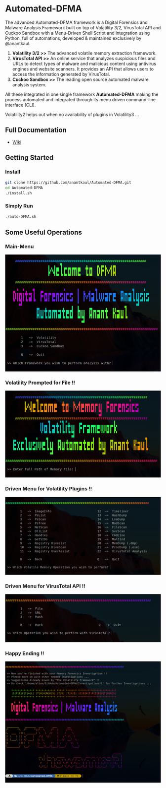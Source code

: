 # Automated-DFMA
The advanced Automated-DFMA framework is a Digital Forensics and Malware Analysis Framework built on top of Volatility 3/2, VirusTotal API and Cuckoo Sandbox with a Menu-Driven Shell Script and integration using Python, full of automations, developed & maintained exclusively by <href src="https://github.com/anantkaul/anantkaul">@anantkaul.

1) **Volatility 3/2 >>** The advanced volatile memory extraction framework. <br>
2) **VirusTotal API >>** An online service that analyzes suspicious files and URLs to detect types of malware and malicious content using antivirus engines and website scanners. It provides an API that allows users to access the information generated by VirusTotal.<br>
3) **Cuckoo Sandbox >>** The leading open source automated malware analysis system.

All these integrated in one single framework **Automated-DFMA** making the process automated and integrated through its menu driven command-line interface (CLI).

Volatility2 helps out when no availability of plugins in Volatility3 ...
  
Full Documentation
---
- [Wiki](https://fantastic-teeth-031.notion.site/Automated-DFMA-e8f7d52b3bcf4d1396c9a92df11c115d)  

Getting Started 
---
### Install
```sh
git clone https://github.com/anantkaul/Automated-DFMA.git
cd Automated-DFMA
./install.sh
```

### Simply Run
```sh
./auto-DFMA.sh
```

Some Useful Operations
---
<!-- ### Sample Error & Resolution !! -->
### Main-Menu
<img src="meta/images/1-Main-Menu.png">

### Volatility Prompted for File !!
<img src="meta/images/2-Vol-File-Prompt.png">

### Driven Menu for Volatility Plugins !!
<img src="meta/images/3-Vol-Menu.png">

### Driven Menu for VirusTotal API !!
<img src="meta/images/4-VT-Menu.png">

### Happy Ending !!
<img src="meta/images/good_bye.png">

